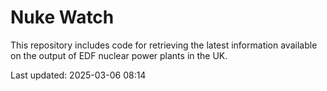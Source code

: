 # Nuke Watch

This repository includes code for retrieving the latest information available on the output of EDF nuclear power plants in the UK.

Last updated: 2025-03-06 08:14